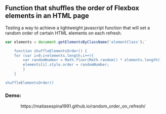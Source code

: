 ## Function that shuffles the order of Flexbox elements in an HTML page



Testing a way to achieve a lightweight javascript function that will set a random order of certain HTML elements on each refresh.

```javascript
var elements = document.getElementsByClassName('elementClass');`

    function shuffleElementsOrder() {
    for (var i=0;i<elements.length;i++){
        var randomNumber = Math.floor(Math.random() * elements.length);
        elements[i].style.order = randomNumber;
        }
    }

shuffleElementsOrder()
```


### Demo:


</p>
<p align="center">
https://matiasespina1991.github.io/random_order_on_refresh/
</p>

<p align="center">
<img src="https://media3.giphy.com/media/qNXln9YbYbHDggV6Bi/giphy.gif" alt="" /> 
